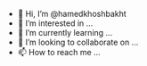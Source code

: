 - 👋 Hi, I’m @hamedkhoshbakht
- 👀 I’m interested in ...
- 🌱 I’m currently learning ...
- 💞️ I’m looking to collaborate on ...
- 📫 How to reach me ...

<!---
hamedkhoshbakht/hamedkhoshbakht is a ✨ special ✨ repository because its `README.md` (this file) appears on your GitHub profile.
You can click the Preview link to take a look at your changes.
--->
